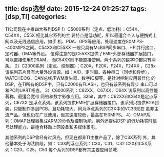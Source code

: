 title: dsp选型
date: 2015-12-24 01:25:27
tags: [dsp,TI]
categories:
---

TI公司现在主推四大系列DSP
 1）C5000系列（定点、低功耗）：C54X，C54XX，C55X 相比其它系列的主
 要特点是低功耗，所以最适合个人与便携式上网以及无线通信应用，如手
 机、PDA、GPS等应用。处理速度在80MIPS--400MIPS之间。C54XX和C55XX
 一般只具有McBSP同步串口、HPI并行接口、定时器、DMA等外设。
 值得注意的是C55XX提供了EMIF外部存储器扩展接口，可以直接使用SDRAM，
 而C54XX则不能直接使用。两个系列的数字IO都只有两条。
 2）C2000系列（定点、控制器）：C20X，F20X，F24X，F24XX ，C28x该系列芯片具有大量外设资源，如：A/D、定时器、各种串口（同步和异步），
 WATCHDOG、CAN总线/PWM发生器、数字IO脚等。是针对控制应用最佳化
 的DSP，在TI所有的DSP中，只有C2000有FLASH，也只有该系列有异步
 串口可以和PC的UART相连。
 3）C6000系列：C62XX，C67XX，C64X 该系列以高性能著称，最适合宽带
 网络和数字影像应用。32bit，其中：C62XX和C64X是定点系列，C67XX
 是浮点系列。该系列提供EMIF扩展存储器接口。该系列只提供BGA封
 装，只能制作多层PCB。且功耗较大。同为浮点系列的C3X中的VC33现在
 虽非主流产品，但也仍在广泛使用，但其速度较低，最高在150MIPS。
 4）OMAP系列：OMAP处理器集成ARM的命令及控制功能，另外还提供DSP
 的低功耗实时信号处理能力，最适合移动上网设备和多媒体家电。

 其他系列的DSP曾经有过风光，但现在都非TI主推产品了，除了C3X系列
 外，其他基本处于淘汰阶段，如：
 C3X的浮点系列：C30，C31，C32
 C2X和C5X系列：C20，C25，C50
 每个系列的DSP都有其主要应用领域.
